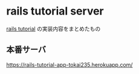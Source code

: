 # rails tutorial server

[rails tutorial](https://railstutorial.jp/) の実装内容をまとめたもの

## 本番サーバ

https://rails-tutorial-app-tokai235.herokuapp.com/
